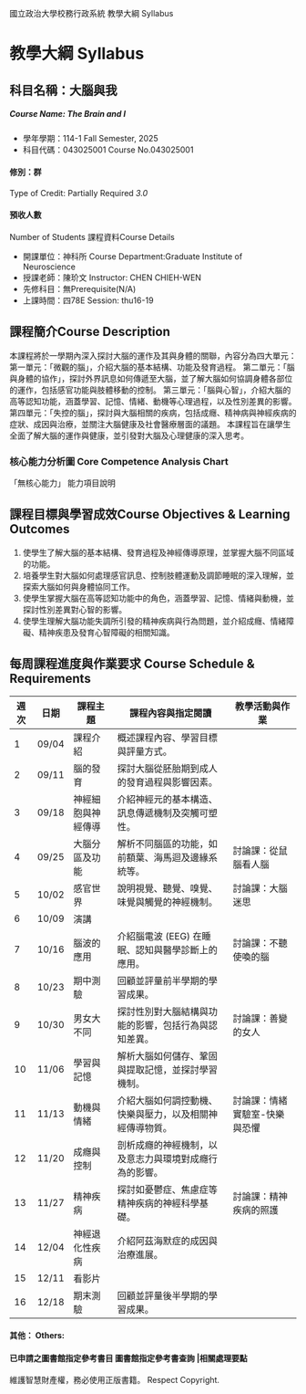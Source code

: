 國立政治大學校務行政系統 教學大綱 Syllabus
# 教學大綱 Syllabus
##  科目名稱：大腦與我
#####  Course Name: The Brain and I
  * 學年學期：114-1 Fall Semester, 2025 
  * 科目代碼：043025001 Course No.043025001
#### 修別：群
Type of Credit: Partially Required 
_3.0_
#### 預收人數
Number of Students
課程資料Course Details
  * 開課單位：神科所 Course Department:Graduate Institute of Neuroscience 
  * 授課老師：陳玠文 Instructor: CHEN CHIEH-WEN 
  * 先修科目：無Prerequisite(N/A)
  * 上課時間：四78E Session: thu16-19
##  課程簡介Course Description
本課程將於一學期內深入探討大腦的運作及其與身體的關聯，內容分為四大單元：
第一單元：「微觀的腦」，介紹大腦的基本結構、功能及發育過程。
第二單元：「腦與身體的協作」，探討外界訊息如何傳遞至大腦，並了解大腦如何協調身體各部位的運作，包括感官功能與肢體移動的控制。
第三單元：「腦與心智」，介紹大腦的高等認知功能，涵蓋學習、記憶、情緒、動機等心理過程，以及性別差異的影響。
第四單元：「失控的腦」，探討與大腦相關的疾病，包括成癮、精神病與神經疾病的症狀、成因與治療，並關注大腦健康及社會醫療層面的議題。
本課程旨在讓學生全面了解大腦的運作與健康，並引發對大腦及心理健康的深入思考。
###  核心能力分析圖 Core Competence Analysis Chart
「無核心能力」 
能力項目說明
##  課程目標與學習成效Course Objectives & Learning Outcomes 
  1. 使學生了解大腦的基本結構、發育過程及神經傳導原理，並掌握大腦不同區域的功能。
  2. 培養學生對大腦如何處理感官訊息、控制肢體運動及調節睡眠的深入理解，並探索大腦如何與身體協同工作。
  3. 使學生掌握大腦在高等認知功能中的角色，涵蓋學習、記憶、情緒與動機，並探討性別差異對心智的影響。
  4. 使學生理解大腦功能失調所引發的精神疾病與行為問題，並介紹成癮、情緒障礙、精神疾患及發育心智障礙的相關知識。
##  每周課程進度與作業要求 Course Schedule & Requirements
週次 |  日期 |  課程主題 |  課程內容與指定閱讀 |  教學活動與作業  
---|---|---|---|---  
1 |  09/04 |  課程介紹 |  概述課程內容、學習目標與評量方式。 |   
2 |  09/11 |  腦的發育 |  探討大腦從胚胎期到成人的發育過程與影響因素。 |   
3 |  09/18 |  神經細胞與神經傳導 |  介紹神經元的基本構造、訊息傳遞機制及突觸可塑性。 |   
4 |  09/25 |  大腦分區及功能 |  解析不同腦區的功能，如前額葉、海馬迴及邊緣系統等。 |  討論課：從鼠腦看人腦  
5 |  10/02 |  感官世界 |  說明視覺、聽覺、嗅覺、味覺與觸覺的神經機制。 |  討論課：大腦迷思  
6 |  10/09 |  演講 |  |   
7 |  10/16 |  腦波的應用 |  介紹腦電波 (EEG) 在睡眠、認知與醫學診斷上的應用。 |  討論課：不聽使喚的腦  
8 |  10/23 |  期中測驗 |  回顧並評量前半學期的學習成果。 |   
9 |  10/30 |  男女大不同 |  探討性別對大腦結構與功能的影響，包括行為與認知差異。 |  討論課：善變的女人  
10 |  11/06 |  學習與記憶 |  解析大腦如何儲存、鞏固與提取記憶，並探討學習機制。 |   
11 |  11/13 |  動機與情緒 |  介紹大腦如何調控動機、快樂與壓力，以及相關神經傳導物質。 |  討論課：情緒實驗室-快樂與恐懼  
12 |  11/20 |  成癮與控制 |  剖析成癮的神經機制，以及意志力與環境對成癮行為的影響。 |   
13 |  11/27 |  精神疾病 |  探討如憂鬱症、焦慮症等精神疾病的神經科學基礎。 |  討論課：精神疾病的照護  
14 |  12/04 |  神經退化性疾病 |  介紹阿茲海默症的成因與治療進展。 |   
15 |  12/11 |  看影片 |  |   
16 |  12/18 |  期末測驗 |  回顧並評量後半學期的學習成果。 |   
####  其他： Others:
####  已申請之圖書館指定參考書目  圖書館指定參考書查詢 |相關處理要點
維護智慧財產權，務必使用正版書籍。 Respect Copyright.